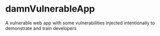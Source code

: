 # damnVulnerableApp
A vulnerable web app with some vulnerabilities injected intentionally to demonstrate and train developers
